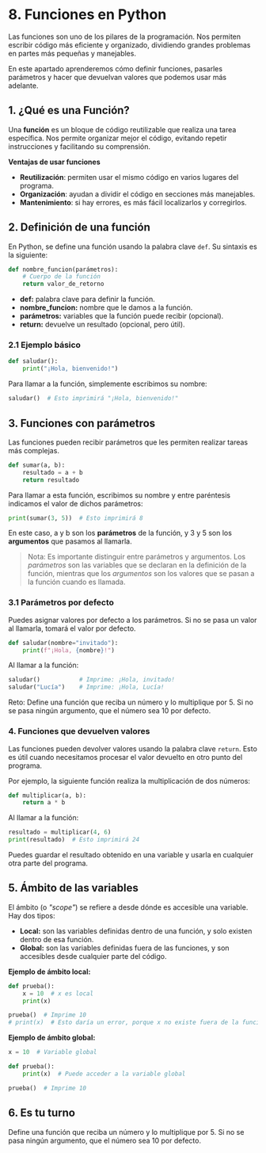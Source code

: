 # 8. Funciones en Python

Las funciones son uno de los pilares de la programación. Nos permiten escribir código más eficiente y organizado, dividiendo grandes problemas en partes más pequeñas y manejables. 

En este apartado aprenderemos cómo definir funciones, pasarles parámetros y hacer que devuelvan valores que podemos usar más adelante.

## 1. ¿Qué es una Función?

Una **función** es un bloque de código reutilizable que realiza una tarea específica. Nos permite organizar mejor el código, evitando repetir instrucciones y facilitando su comprensión.

**Ventajas de usar funciones**

* **Reutilización**: permiten usar el mismo código en varios lugares del programa.
* **Organización**: ayudan a dividir el código en secciones más manejables.
* **Mantenimiento**: si hay errores, es más fácil localizarlos y corregirlos.

## 2. Definición de una función

En Python, se define una función usando la palabra clave `def`. Su sintaxis es la siguiente:

```py
def nombre_funcion(parámetros):
    # Cuerpo de la función
    return valor_de_retorno
```

* **def:** palabra clave para definir la función.
* **nombre_funcion:** nombre que le damos a la función.
* **parámetros:** variables que la función puede recibir (opcional).
* **return:** devuelve un resultado (opcional, pero útil).

### 2.1 Ejemplo básico

```py
def saludar():
    print("¡Hola, bienvenido!")
```

Para llamar a la función, simplemente escribimos su nombre:

```py
saludar()  # Esto imprimirá "¡Hola, bienvenido!"
```

## 3. Funciones con parámetros

Las funciones pueden recibir parámetros que les permiten realizar tareas más complejas.

```py
def sumar(a, b):
    resultado = a + b
    return resultado
```

Para llamar a esta función, escribimos su nombre y entre paréntesis indicamos el valor de dichos parámetros:

```py
print(sumar(3, 5))  # Esto imprimirá 8
```

En este caso, a y b son los **parámetros** de la función, y 3 y 5 son los **argumentos** que pasamos al llamarla.

> Nota: Es importante distinguir entre parámetros y argumentos. Los *parámetros* son las variables que se declaran en la definición de la función, mientras que los *argumentos* son los valores que se pasan a la función cuando es llamada.

### 3.1 Parámetros por defecto

Puedes asignar valores por defecto a los parámetros. Si no se pasa un valor al llamarla, tomará el valor por defecto.

```py
def saludar(nombre="invitado"):
    print(f"¡Hola, {nombre}!")
```

Al llamar a la función:

```py
saludar()           # Imprime: ¡Hola, invitado!
saludar("Lucía")    # Imprime: ¡Hola, Lucía!
```

<p class="reto">Reto: Define una función que reciba un número y lo multiplique por 5. Si no se pasa ningún argumento, que el número sea 10 por defecto.</p>

### 4. Funciones que devuelven valores

Las funciones pueden devolver valores usando la palabra clave `return`. Esto es útil cuando necesitamos procesar el valor devuelto en otro punto del programa.

Por ejemplo, la siguiente función realiza la multiplicación de dos números:

```py
def multiplicar(a, b):
    return a * b
```

Al llamar a la función:

```py
resultado = multiplicar(4, 6)
print(resultado)  # Esto imprimirá 24
```

Puedes guardar el resultado obtenido en una variable y usarla en cualquier otra parte del programa. 

## 5. Ámbito de las variables

El ámbito (o *"scope"*) se refiere a desde dónde es accesible una variable. Hay dos tipos:

* **Local:** son las variables definidas dentro de una función, y solo existen dentro de esa función.
* **Global:** son las variables definidas fuera de las funciones, y son accesibles desde cualquier parte del código.

**Ejemplo de ámbito local:**

```py
def prueba():
    x = 10  # x es local
    print(x)

prueba()  # Imprime 10
# print(x)  # Esto daría un error, porque x no existe fuera de la función
```

**Ejemplo de ámbito global:**

```py
x = 10  # Variable global

def prueba():
    print(x)  # Puede acceder a la variable global

prueba()  # Imprime 10
```

## 6. Es tu turno

 Define una función que reciba un número y lo multiplique por 5. Si no se pasa ningún argumento, que el número sea 10 por defecto.